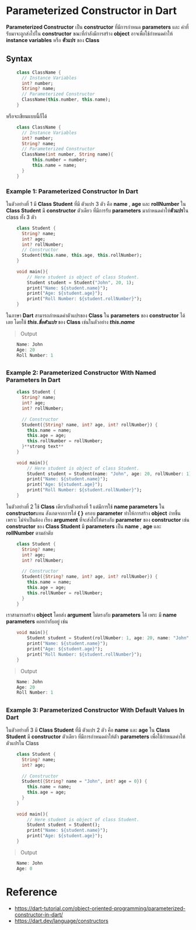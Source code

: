 # Parameterized Constructor in Dart
**Parameterized Constructor** เป็น **constructor** ที่มีการกำหนด **parameters** และ ค่าที่รับมาจะถูกส่งไปใน **constructor** ขณะที่กำลังมีการสร้าง **object** อาจเพื่อใช้กำหนดค่าให้  **instance variables** หรือ **ตัวแปร** ของ **Class**

## Syntax
```dart
    class ClassName {
      // Instance Variables
      int? number;
      String? name;
      // Parameterized Constructor
      ClassName(this.number, this.name);
    }
```
หรือจะเขียนแบบนี้ก็ได้
```dart
    class ClassName {
      // Instance Variables
      int? number;
      String? name;
      // Parameterized Constructor
      ClassName(int number, String name){
	      this.number = number;
	      this.name = name;
      }
    }
```
### Example 1: Parameterized Constructor In Dart
ในตัวอย่างที่ 1 มี **Class Student** ที่มี ตัวแปร 3 ตัว คือ **name** , **age** และ **rollNumber**
ใน **Class Student** มี **constructor** ตัวเดียว ที่มีการรับ **parameters** มากำหนดค่าให้**ตัวแปร**ใน class ทั้ง 3 ตัว
```dart
    class Student {
      String? name;
      int? age;
      int? rollNumber;
      // Constructor
      Student(this.name, this.age, this.rollNumber);
    }
    
    void main(){
        // Here student is object of class Student. 
        Student student = Student("John", 20, 1);
        print("Name: ${student.name}");
        print("Age: ${student.age}");
        print("Roll Number: ${student.rollNumber}");
    }
```
ในภาษา **Dart** สามารถกำหนดค่าตัวแปรของ **Class** ใน **parameters** ของ **constructor** ได้เลย โดยใช้ ***this*.*ชื่อตัวแปร*** ของ **Class** เช่นในตัวอย่าง ***this*.*name*** 

> Output
> 
```dart
    Name: John
    Age: 20
    Roll Number: 1
```
## 

### Example 2: Parameterized Constructor With Named Parameters In Dart
```dart
    class Student {
      String? name;
      int? age;
      int? rollNumber;
    
      // Constructor
      Student({String? name, int? age, int? rollNumber}) {
        this.name = name;
        this.age = age;
        this.rollNumber = rollNumber;
      }**strong text**
    }
    
    void main(){
        // Here student is object of class Student. 
        Student student = Student(name: "John", age: 20, rollNumber: 1);
        print("Name: ${student.name}");
        print("Age: ${student.age}");
        print("Roll Number: ${student.rollNumber}");
    }
```
ในตัวอย่างที่ 2 ใช้ **Class** เดียวกับตัวอย่างที่ 1 แต่มีการใช้ **name parameters** ใน **constructor**แทน สังเกตจากการใส่ **{ }** ครอบ **parameter**  ทำให้การสร้าง **object** ง่ายขึ้น เพราะ ไม่จำเป็นต้อง เรียง **argument** ที่จะส่งไปให้ตรงกับ **parameter** ของ **constructor** เช่น **constructor** ของ **Class Student** มี **parameters** เป็น **name** , **age** และ **rollNumber** ตามลำดับ
```dart
    class Student {
      String? name;
      int? age;
      int? rollNumber;
    
      // Constructor
      Student({String? name, int? age, int? rollNumber}) {
        this.name = name;
        this.age = age;
        this.rollNumber = rollNumber;
      } 
    }
```
เราสามารถสร้าง **object** โดยส่ง **argument** ไม่ตรงกับ **parameters** ได้ เพระ มี **name parameters** คอยกำกับอยู่ เช่น
```dart
    void main(){
        Student student = Student(rollNumber: 1, age: 20, name: "John" );
        print("Name: ${student.name}");
        print("Age: ${student.age}");
        print("Roll Number: ${student.rollNumber}");
    }
```

> Output
> 
```dart
	Name: John
	Age: 20
	Roll Number: 1
```
## 
### Example 3: Parameterized Constructor With Default Values In Dart
ในตัวอย่างที่ 3 มี **Class Student** ที่มี ตัวแปร 2 ตัว คือ **name** และ **age**
ใน **Class Student** มี **constructor** ตัวเดียว ที่มีการกำหนดค่าให้ตัว **parameters** เพื่อใช้กำหนดค่าให้ตัวแปรใน Class
```dart
    class Student {
      String? name;
      int? age;
    
      // Constructor
      Student({String? name = "John", int? age = 0}) {
        this.name = name;
        this.age = age;
      }
    }
    
    void main(){
        // Here student is object of class Student. 
        Student student = Student();
        print("Name: ${student.name}");
        print("Age: ${student.age}");
    }
```
> Output
> 
```dart
	Name: John
	Age: 0
```

# Reference

 - https://dart-tutorial.com/object-oriented-programming/parameterized-constructor-in-dart/
 - https://dart.dev/language/constructors
